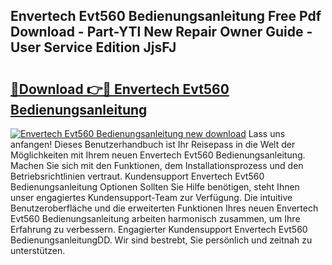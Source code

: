 ## Envertech Evt560 Bedienungsanleitung Free Pdf Download - Part-YTl New Repair Owner Guide - User Service Edition JjsFJ

# <h2><a href="http://df4buz.blite.top/?on=Envertech+Evt560+Bedienungsanleitung">🔗Download 👉🔴 Envertech Evt560 Bedienungsanleitung</a></h2>

[![Envertech Evt560 Bedienungsanleitung new download](https://i.imgur.com/lujVjoI.png)](http://df4buz.blite.top/?on=Envertech+Evt560+Bedienungsanleitung)
Lass uns anfangen! Dieses Benutzerhandbuch ist Ihr Reisepass in die Welt der Möglichkeiten mit Ihrem neuen Envertech Evt560 Bedienungsanleitung. Machen Sie sich mit den Funktionen, dem Installationsprozess und den Betriebsrichtlinien vertraut. Kundensupport Envertech Evt560 Bedienungsanleitung Optionen Sollten Sie Hilfe benötigen, steht Ihnen unser engagiertes Kundensupport-Team zur Verfügung. Die intuitive Benutzeroberfläche und die erweiterten Funktionen Ihres neuen Envertech Evt560 Bedienungsanleitung arbeiten harmonisch zusammen, um Ihre Erfahrung zu verbessern. Engagierter Kundensupport Envertech Evt560 BedienungsanleitungDD. Wir sind bestrebt, Sie persönlich und zeitnah zu unterstützen.
